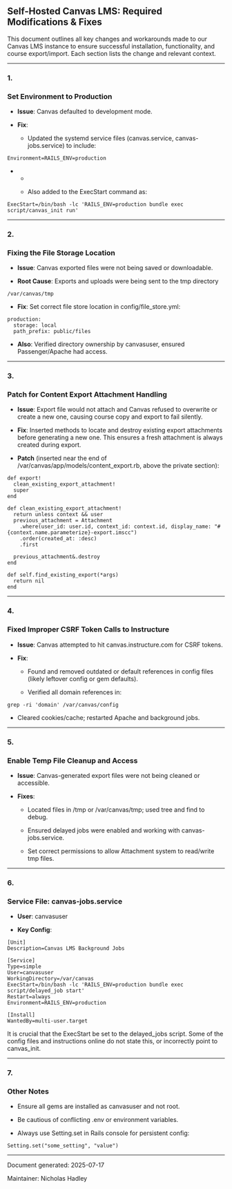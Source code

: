 ## **Self-Hosted Canvas LMS: Required Modifications & Fixes**

This document outlines all key changes and workarounds made to our Canvas LMS instance to ensure successful installation, functionality, and course export/import. Each section lists the change and relevant context.

---

### **1.**

### **Set Environment to Production**

- **Issue**: Canvas defaulted to development mode.

- **Fix**:
  
  - Updated the systemd service files (canvas.service, canvas-jobs.service) to include:

```
Environment=RAILS_ENV=production
```

- - 
  
  - Also added to the ExecStart command as:

```
ExecStart=/bin/bash -lc 'RAILS_ENV=production bundle exec script/canvas_init run'
```

---

### **2.**

### **Fixing the File Storage Location**

- **Issue**: Canvas exported files were not being saved or downloadable.

- **Root Cause**: Exports and uploads were being sent to the tmp directory

```
/var/canvas/tmp
```

- **Fix**: Set correct file store location in config/file_store.yml:

```
production:
  storage: local
  path_prefix: public/files
```

- **Also**: Verified directory ownership by canvasuser, ensured Passenger/Apache had access.

---

### **3.**

### **Patch for Content Export Attachment Handling**

- **Issue**: Export file would not attach and Canvas refused to overwrite or create a new one, causing course copy and export to fail silently.

- **Fix**: Inserted methods to locate and destroy existing export attachments before generating a new one. This ensures a fresh attachment is always created during export.

- **Patch** (inserted near the end of /var/canvas/app/models/content_export.rb, above the private section):

```
def export!
  clean_existing_export_attachment!
  super
end

def clean_existing_export_attachment!
  return unless context && user
  previous_attachment = Attachment
    .where(user_id: user.id, context_id: context.id, display_name: "#{context.name.parameterize}-export.imscc")
    .order(created_at: :desc)
    .first

  previous_attachment&.destroy
end

def self.find_existing_export(*args)
  return nil
end
```

---

### **4.**

### **Fixed Improper CSRF Token Calls to Instructure**

- **Issue**: Canvas attempted to hit canvas.instructure.com for CSRF tokens.

- **Fix**:
  
  - Found and removed outdated or default references in config files (likely leftover config or gem defaults).
  
  - Verified all domain references in:

```
grep -ri 'domain' /var/canvas/config
```

- Cleared cookies/cache; restarted Apache and background jobs.

---

### **5.**

### **Enable Temp File Cleanup and Access**

- **Issue**: Canvas-generated export files were not being cleaned or accessible.

- **Fixes**:
  
  - Located files in /tmp or /var/canvas/tmp; used tree and find to debug.
  
  - Ensured delayed jobs were enabled and working with canvas-jobs.service.
  
  - Set correct permissions to allow Attachment system to read/write tmp files.

---

### **6.**

### **Service File: canvas-jobs.service**

- **User**: canvasuser

- **Key Config**:

```
[Unit]
Description=Canvas LMS Background Jobs

[Service]
Type=simple
User=canvasuser
WorkingDirectory=/var/canvas
ExecStart=/bin/bash -lc 'RAILS_ENV=production bundle exec script/delayed_job start'
Restart=always
Environment=RAILS_ENV=production

[Install]
WantedBy=multi-user.target
```

It is crucial that the ExecStart be set to the delayed_jobs script. Some of the config files and instructions online do not state this, or incorrectly point to canvas_init. 



---

### **7.**

### **Other Notes**

- Ensure all gems are installed as canvasuser and not root.

- Be cautious of conflicting .env or environment variables.

- Always use Setting.set in Rails console for persistent config:

```
Setting.set("some_setting", "value")
```

---

Document generated: 2025-07-17

Maintainer: Nicholas Hadley
